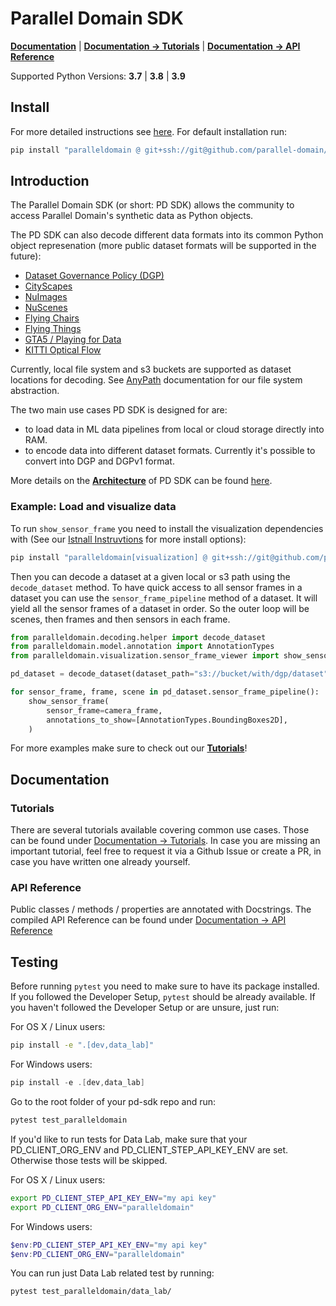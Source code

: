 # Parallel Domain SDK
 [**Documentation**](https://parallel-domain.github.io/pd-sdk/index.html) | [**Documentation -> Tutorials**](https://parallel-domain.github.io/pd-sdk/tutorial/general/index.html) | [**Documentation -> API Reference**](https://parallel-domain.github.io/pd-sdk/api/dataset.html)

Supported Python Versions: **3.7** | **3.8** | **3.9**

## Install
For more detailed instructions see [here](INSTALL.md). For default installation run:

```bash
pip install "paralleldomain @ git+ssh://git@github.com/parallel-domain/pd-sdk@main#egg=paralleldomain"
```


## Introduction

The Parallel Domain SDK (or short: PD SDK) allows the community to access Parallel Domain's synthetic data as Python objects.

The PD SDK can also decode different data formats into its common Python object represenation (more public dataset formats will be supported in the future):
- [Dataset Governance Policy (DGP)](https://github.com/TRI-ML/dgp/blob/master/dgp/proto/README.md)
- [CityScapes](https://www.cityscapes-dataset.com/dataset-overview/)
- [NuImages](https://www.nuscenes.org/nuimages)
- [NuScenes](https://www.nuscenes.org/nuscenes)
- [Flying Chairs](https://lmb.informatik.uni-freiburg.de/resources/datasets/FlyingChairs.en.html)
- [Flying Things](https://lmb.informatik.uni-freiburg.de/resources/datasets/SceneFlowDatasets.en.html)
- [GTA5 / Playing for Data](https://download.visinf.tu-darmstadt.de/data/from_games/)
- [KITTI Optical Flow](https://www.cvlibs.net/datasets/kitti/eval_stereo_flow.php?benchmark=flow)

Currently, local file system and s3 buckets are supported as dataset locations for decoding. See [AnyPath](https://parallel-domain.github.io/pd-sdk/tutorial/any_path/index.html) documentation for our file system abstraction.

The two main use cases PD SDK is designed for are:

- to load data in ML data pipelines from local or cloud storage directly into RAM.
- to encode data into different dataset formats. Currently it's possible to convert into DGP and DGPv1 format.

More details on the [**Architecture**](paralleldomain/ARCHITECTURE.md) of PD SDK can be found [here](paralleldomain/ARCHITECTURE.md).

### Example: Load and visualize data
To run ``show_sensor_frame`` you need to install the visualization dependencies with (See our [Istnall Instruvtions](INSTALL.md) for more install options):

```bash
pip install "paralleldomain[visualization] @ git+ssh://git@github.com/parallel-domain/pd-sdk@main#egg=paralleldomain"
```
Then you can decode a dataset at a given local or s3 path using the ``decode_dataset`` method.
To have quick access to all sensor frames in a dataset you can use the ``sensor_frame_pipeline`` method of a dataset.
It will yield all the sensor frames of a dataset in order. So the outer loop will be scenes, then frames and then
sensors in each frame.

``` python
from paralleldomain.decoding.helper import decode_dataset
from paralleldomain.model.annotation import AnnotationTypes
from paralleldomain.visualization.sensor_frame_viewer import show_sensor_frame

pd_dataset = decode_dataset(dataset_path="s3://bucket/with/dgp/dataset", dataset_format="dgp")

for sensor_frame, frame, scene in pd_dataset.sensor_frame_pipeline():
    show_sensor_frame(
        sensor_frame=camera_frame,
        annotations_to_show=[AnnotationTypes.BoundingBoxes2D],
    )
```

For more examples make sure to check out our [**Tutorials**](https://parallel-domain.github.io/pd-sdk/tutorial/general/index.html)!

## Documentation

### Tutorials

There are several tutorials available covering common use cases. Those can be found under [Documentation -> Tutorials](https://parallel-domain.github.io/pd-sdk/).
In case you are missing an important tutorial, feel free to request it via a Github Issue or create a PR, in case you have written one already yourself.

### API Reference

Public classes / methods / properties are annotated with Docstrings. The compiled API Reference can be found under [Documentation -> API Reference](https://parallel-domain.github.io/pd-sdk/)


## Testing
Before running `pytest` you need to make sure to have its package installed. If you followed the Developer Setup, `pytest` should be already available.
If you haven't followed the Developer Setup or are unsure, just run:

For OS X / Linux users:
```bash
pip install -e ".[dev,data_lab]"
```

For Windows users:
```powershell
pip install -e .[dev,data_lab]
```

Go to the root folder of your pd-sdk repo and run:
```bash
pytest test_paralleldomain
```

If you'd like to run tests for Data Lab, make sure that your PD_CLIENT_ORG_ENV and PD_CLIENT_STEP_API_KEY_ENV are set.
Otherwise those tests will be skipped.

For OS X / Linux users:
```bash
export PD_CLIENT_STEP_API_KEY_ENV="my api key"
export PD_CLIENT_ORG_ENV="paralleldomain"
```

For Windows users:
```powershell
$env:PD_CLIENT_STEP_API_KEY_ENV="my api key"
$env:PD_CLIENT_ORG_ENV="paralleldomain"
```

You can run just Data Lab related test by running:
```bash
pytest test_paralleldomain/data_lab/
```
